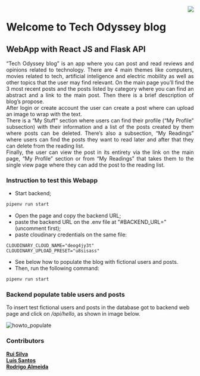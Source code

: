 
<img align="right" src="https://github.com/Group-Rodrigo-Luis-Rui/4Geeks-Final-Project-Team-1/assets/64076622/d6055c00-dd38-4c66-8854-c8fe56856932" />

# Welcome to Tech Odyssey blog

## WebApp with React JS and Flask API
<p align="justify">
    “Tech Odyssey blog” is an app where you can post and read reviews and opinions related to technology. There are 4 main themes like computers, movies related to tech, artificial inteligence and electric mobility as well as other topics that the user may find relevant.
On the main page you’ll find the 3 most recent posts and the posts listed by category where you can find an abstract and a link to the main post. Then there is a brief description of blog’s propose.<br>
After login or create account the user can create a post where can upload an image to wrap with the text.<br>
There is a “My Stuff” section where users can find their profile (“My Profile” subsection) with their information and a list of the posts created by them where posts can be deleted. There’s also a subsection, “My Readings” where users can find the posts they want to read later and after that they can delete from the reading list.<br>
Finally, the user can view the post in its entirety via the link on the main page, “My Profile” section or from “My Readings” that takes them to the single view page where they can add the post to the reading list.
</p>


### Instruction to test this Webapp

- Start backend;
```sh
pipenv run start
```
- Open the page and copy the backend URL;
- paste the backend URL on the .env file at "#BACKEND_URL=" (uncomment first);
- paste cloudinary credentials on the same file:
```
CLOUDINARY_CLOUD_NAME="deog4jy3t"
CLOUDINARY_UPLOAD_PRESET="u8sisass"
```
- See below how to populate the blog with fictional users and posts.
- Then, run the following command:
```sh
pipenv run start
```
### Backend populate table users and posts

To insert test fictional users and posts in the database got to backend web page and click on */api/hello*, as shown in image below.

![howto_populate](https://github.com/Group-Rodrigo-Luis-Rui/4Geeks-Final-Project-Team-1/assets/64076622/0857b175-cefa-4531-8827-373f04c8ea4b)


### Contributors
<a target="_blank" href="https://www.linkedin.com/in/ruisilva775/"><strong>Rui Silva<strong/><a/><br>
<a target="_blank" href="https://www.linkedin.com/in/lu%C3%ADs-miguel-lopes-santos-5a669370/"><strong>Luís Santos<strong/><a/><br>
<a target="_blank" href="https://www.linkedin.com/in/rodrigo-almeida-99181a277/"><strong>Rodrigo Almeida<strong/><a/>
